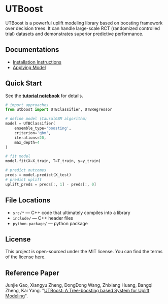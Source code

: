 # UTBoost

UTBoost is a powerful uplift modeling library based on boosting framework over decision trees.
It can handle large-scale RCT (randomized controlled trial) datasets and demonstrates superior predictive performance.

## Documentations

- [Installation Instructions](./doc/install.md)
- [Applying Model](./doc/applying_models.md)

## Quick Start

See the **[tutorial notebook](./examples/tutorial.ipynb)** for details.

```python
# import approaches
from utboost import UTBClassifier, UTBRegressor

# define model (CausalGBM algorithm)
model = UTBClassifier(
    ensemble_type='boosting',
    criterion='gbm',
    iterations=20,
    max_depth=4
)

# fit model
model.fit(X=X_train, T=T_train, y=y_train)

# predict outcomes
preds = model.predict(X_test)
# predict uplift
uplift_preds = preds[:, 1] - preds[:, 0]

```

## File Locations

 * `src/*` — C++ code that ultimately compiles into a library
 * `include/` — C++ header files
 * `python-package/` — python package
 
## License

This project is open-sourced under the MIT license. You can find the terms of the license [here](http://opensource.org/licenses/MIT).

## Reference Paper

Junjie Gao, Xiangyu Zheng, DongDong Wang, Zhixiang Huang, Bangqi Zheng, Kai Yang. "[UTBoost: A Tree-boosting based System for Uplift Modeling](https://arxiv.org/abs/2312.02573)".